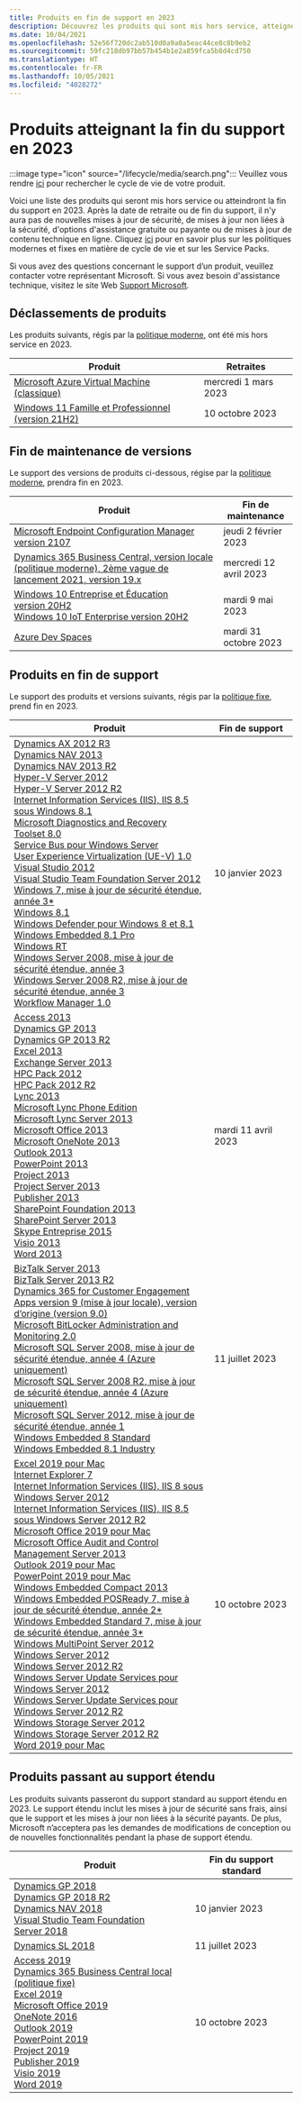```yaml
---
title: Produits en fin de support en 2023
description: Découvrez les produits qui sont mis hors service, atteignent la fin du support ou passent du support standard au support étendu en 2023.
ms.date: 10/04/2021
ms.openlocfilehash: 52e56f720dc2ab510d0a9a0a5eac44ce8c8b9eb2
ms.sourcegitcommit: 59fc218db97bb57b454b1e2a859fca5b8d4cd750
ms.translationtype: HT
ms.contentlocale: fr-FR
ms.lasthandoff: 10/05/2021
ms.locfileid: "4028272"
---
```

# <a name="products-ending-support-in-2023"></a>Produits atteignant la fin du support en 2023

:::image type="icon" source="/lifecycle/media/search.png":::
Veuillez vous rendre [ici](/lifecycle/products/) pour rechercher le cycle de vie de votre produit.

Voici une liste des produits qui seront mis hors service ou atteindront la fin du support en 2023. Après la date de retraite ou de fin du support, il n'y aura pas de nouvelles mises à jour de sécurité, de mises à jour non liées à la sécurité, d'options d'assistance gratuite ou payante ou de mises à jour de contenu technique en ligne. Cliquez [ici](/lifecycle/overview/product-end-of-support-overview) pour en savoir plus sur les politiques modernes et fixes en matière de cycle de vie et sur les Service Packs.

Si vous avez des questions concernant le support dʼun produit, veuillez contacter votre représentant Microsoft. Si vous avez besoin d'assistance technique, visitez le site Web [Support Microsoft](https://support.microsoft.com/contactus/?ws=support).

## <a name="product-retirements"></a>Déclassements de produits

Les produits suivants, régis par la [politique moderne](/lifecycle/policies/modern), ont été mis hors service en 2023.

| Produit | Retraites |
| --- | --- |
| [Microsoft Azure Virtual Machine (classique)](/lifecycle/products/microsoft-azure-virtual-machine-classic?branch=live)<br> | mercredi 1 mars 2023 |
| [Windows 11 Famille et Professionnel (version 21H2)](/lifecycle/products/windows-11-home-and-pro-version-21h2?branch=live)<br> | 10 octobre 2023 |


## <a name="release-end-of-servicing"></a>Fin de maintenance de versions

Le support des versions de produits ci-dessous, régise par la [politique moderne](/lifecycle/policies/modern), prendra fin en 2023.

| Produit | Fin de maintenance |
| --- | --- |
| [Microsoft Endpoint Configuration Manager version 2107](/lifecycle/products/microsoft-endpoint-configuration-manager?branch=live)<br> | jeudi 2 février 2023 |
| [Dynamics 365 Business Central, version locale (politique moderne), 2ème vague de lancement 2021, version 19.x](/lifecycle/products/dynamics-365-business-central-onpremises-modern-policy?branch=live)<br> | mercredi 12 avril 2023 |
| [Windows 10 Entreprise et Éducation version 20H2](/lifecycle/products/windows-10-enterprise-and-education?branch=live)<br>[Windows 10 IoT Enterprise version 20H2](/lifecycle/products/windows-10-iot-enterprise?branch=live)<br> | mardi 9 mai 2023 |
| [Azure Dev Spaces](/lifecycle/products/azure-dev-spaces?branch=live)<br> | mardi 31 octobre 2023 |


## <a name="products-reaching-end-of-support"></a>Produits en fin de support

Le support des produits et versions suivants, régis par la [politique fixe](/lifecycle/policies/fixed), prend fin en 2023.

| Produit | Fin de support |
| --- | --- |
| [Dynamics AX 2012 R3](/lifecycle/products/dynamics-ax-2012-r3?branch=live)<br>[Dynamics NAV 2013](/lifecycle/products/dynamics-nav-2013?branch=live)<br>[Dynamics NAV 2013 R2](/lifecycle/products/dynamics-nav-2013-r2?branch=live)<br>[Hyper-V Server 2012](/lifecycle/products/hyperv-server-2012?branch=live)<br>[Hyper-V Server 2012 R2](/lifecycle/products/hyperv-server-2012-r2?branch=live)<br>[Internet Information Services (IIS), IIS 8.5 sous Windows 8.1](/lifecycle/products/internet-information-services-iis?branch=live)<br>[Microsoft Diagnostics and Recovery Toolset 8.0](/lifecycle/products/microsoft-diagnostics-and-recovery-toolset-80?branch=live)<br>[Service Bus pour Windows Server](/lifecycle/products/service-bus-for-windows-server?branch=live)<br>[User Experience Virtualization (UE-V) 1.0](/lifecycle/products/user-experience-virtualization-uev-10?branch=live)<br>[Visual Studio 2012](/lifecycle/products/visual-studio-2012?branch=live)<br>[Visual Studio Team Foundation Server 2012](/lifecycle/products/visual-studio-team-foundation-server-2012?branch=live)<br>[Windows 7, mise à jour de sécurité étendue, année 3*](/lifecycle/products/windows-7?branch=live)<br>[Windows 8.1](/lifecycle/products/windows-81?branch=live)<br>[Windows Defender pour Windows 8 et 8.1](/lifecycle/products/windows-defender-for-windows-8-and-81?branch=live)<br>[Windows Embedded 8.1 Pro](/lifecycle/products/windows-embedded-81-pro?branch=live)<br>[Windows RT](/lifecycle/products/windows-rt?branch=live)<br>[Windows Server 2008, mise à jour de sécurité étendue, année 3](/lifecycle/products/windows-server-2008?branch=live)<br>[Windows Server 2008 R2, mise à jour de sécurité étendue, année 3](/lifecycle/products/windows-server-2008-r2?branch=live)<br>[Workflow Manager 1.0](/lifecycle/products/workflow-manager-10?branch=live)<br> | 10 janvier 2023 |
| [Access 2013](/lifecycle/products/access-2013?branch=live)<br>[Dynamics GP 2013](/lifecycle/products/dynamics-gp-2013?branch=live)<br>[Dynamics GP 2013 R2](/lifecycle/products/dynamics-gp-2013-r2?branch=live)<br>[Excel 2013](/lifecycle/products/excel-2013?branch=live)<br>[Exchange Server 2013](/lifecycle/products/exchange-server-2013?branch=live)<br>[HPC Pack 2012](/lifecycle/products/hpc-pack-2012?branch=live)<br>[HPC Pack 2012 R2](/lifecycle/products/hpc-pack-2012-r2?branch=live)<br>[Lync 2013](/lifecycle/products/microsoft-lync-2013?branch=live)<br>[Microsoft Lync Phone Edition](/lifecycle/products/microsoft-lync-phone-edition?branch=live)<br>[Microsoft Lync Server 2013](/lifecycle/products/microsoft-lync-server-2013?branch=live)<br>[Microsoft Office 2013](/lifecycle/products/microsoft-office-2013?branch=live)<br>[Microsoft OneNote 2013](/lifecycle/products/microsoft-onenote-2013?branch=live)<br>[Outlook 2013](/lifecycle/products/outlook-2013?branch=live)<br>[PowerPoint 2013](/lifecycle/products/powerpoint-2013?branch=live)<br>[Project 2013](/lifecycle/products/project-2013?branch=live)<br>[Project Server 2013](/lifecycle/products/project-server-2013?branch=live)<br>[Publisher 2013](/lifecycle/products/publisher-2013?branch=live)<br>[SharePoint Foundation 2013](/lifecycle/products/sharepoint-foundation-2013?branch=live)<br>[SharePoint Server 2013](/lifecycle/products/sharepoint-server-2013?branch=live)<br>[Skype Entreprise 2015](/lifecycle/products/skype-for-business-2015?branch=live)<br>[Visio 2013](/lifecycle/products/visio-2013?branch=live)<br>[Word 2013](/lifecycle/products/word-2013?branch=live)<br> | mardi 11 avril 2023 |
| [BizTalk Server 2013](/lifecycle/products/biztalk-server-2013?branch=live)<br>[BizTalk Server 2013 R2](/lifecycle/products/biztalk-server-2013-r2?branch=live)<br>[Dynamics 365 for Customer Engagement Apps version 9 (mise à jour locale), version d’origine (version 9.0)](/lifecycle/products/dynamics-365-for-customer-engagement-apps-version-9-onpremises-update?branch=live)<br>[Microsoft BitLocker Administration and Monitoring 2.0](/lifecycle/products/microsoft-bitlocker-administration-and-monitoring-20?branch=live)<br>[Microsoft SQL Server 2008, mise à jour de sécurité étendue, année 4 (Azure uniquement)](/lifecycle/products/microsoft-sql-server-2008?branch=live)<br>[Microsoft SQL Server 2008 R2, mise à jour de sécurité étendue, année 4 (Azure uniquement)](/lifecycle/products/microsoft-sql-server-2008-r2?branch=live)<br>[Microsoft SQL Server 2012, mise à jour de sécurité étendue, année 1](/lifecycle/products/microsoft-sql-server-2012?branch=live)<br>[Windows Embedded 8 Standard](/lifecycle/products/windows-embedded-8-standard?branch=live)<br>[Windows Embedded 8.1 Industry](/lifecycle/products/windows-embedded-81-industry?branch=live)<br> | 11 juillet 2023 |
| [Excel 2019 pour Mac](/lifecycle/products/excel-2019-for-mac?branch=live)<br>[Internet Explorer 7](/lifecycle/products/internet-explorer-7?branch=live)<br>[Internet Information Services (IIS), IIS 8 sous Windows Server 2012](/lifecycle/products/internet-information-services-iis?branch=live)<br>[Internet Information Services (IIS), IIS 8.5 sous Windows Server 2012 R2](/lifecycle/products/internet-information-services-iis?branch=live)<br>[Microsoft Office 2019 pour Mac](/lifecycle/products/microsoft-office-2019-for-mac?branch=live)<br>[Microsoft Office Audit and Control Management Server 2013](/lifecycle/products/microsoft-office-audit-and-control-management-server-2013?branch=live)<br>[Outlook 2019 pour Mac](/lifecycle/products/outlook-2019-for-mac?branch=live)<br>[PowerPoint 2019 pour Mac](/lifecycle/products/powerpoint-2019-for-mac?branch=live)<br>[Windows Embedded Compact 2013](/lifecycle/products/windows-embedded-compact-2013?branch=live)<br>[Windows Embedded POSReady 7, mise à jour de sécurité étendue, année 2*](/lifecycle/products/windows-embedded-posready-7?branch=live)<br>[Windows Embedded Standard 7, mise à jour de sécurité étendue, année 3*](/lifecycle/products/windows-embedded-standard-7?branch=live)<br>[Windows MultiPoint Server 2012](/lifecycle/products/windows-multipoint-server-2012?branch=live)<br>[Windows Server 2012](/lifecycle/products/windows-server-2012?branch=live)<br>[Windows Server 2012 R2](/lifecycle/products/windows-server-2012-r2?branch=live)<br>[Windows Server Update Services pour Windows Server 2012](/lifecycle/products/windows-server-update-services-for-windows-server-2012?branch=live)<br>[Windows Server Update Services pour Windows Server 2012 R2](/lifecycle/products/windows-server-update-services-for-windows-server-2012-r2?branch=live)<br>[Windows Storage Server 2012](/lifecycle/products/windows-storage-server-2012?branch=live)<br>[Windows Storage Server 2012 R2](/lifecycle/products/windows-storage-server-2012-r2?branch=live)<br>[Word 2019 pour Mac](/lifecycle/products/word-2019-for-mac?branch=live)<br> | 10 octobre 2023 |


## <a name="products-moving-to-extended-support"></a>Produits passant au support étendu

Les produits suivants passeront du support standard au support étendu en 2023. Le support étendu inclut les mises à jour de sécurité sans frais, ainsi que le support et les mises à jour non liées à la sécurité payants. De plus, Microsoft nʼacceptera pas les demandes de modifications de conception ou de nouvelles fonctionnalités pendant la phase de support étendu.

| Produit | Fin du support standard |
| --- | --- |
| [Dynamics GP 2018](/lifecycle/products/dynamics-gp-2018?branch=live)<br>[Dynamics GP 2018 R2](/lifecycle/products/dynamics-gp-2018-r2?branch=live)<br>[Dynamics NAV 2018](/lifecycle/products/dynamics-nav-2018?branch=live)<br>[Visual Studio Team Foundation Server 2018](/lifecycle/products/visual-studio-team-foundation-server-2018?branch=live)<br> | 10 janvier 2023 |
| [Dynamics SL 2018](/lifecycle/products/dynamics-sl-2018?branch=live)<br> | 11 juillet 2023 |
| [Access 2019](/lifecycle/products/access-2019?branch=live)<br>[Dynamics 365 Business Central local (politique fixe)](/lifecycle/products/dynamics-365-business-central-onpremises-fixed-policy?branch=live)<br>[Excel 2019](/lifecycle/products/excel-2019?branch=live)<br>[Microsoft Office 2019](/lifecycle/products/microsoft-office-2019?branch=live)<br>[OneNote 2016](/lifecycle/products/onenote-2016?branch=live)<br>[Outlook 2019](/lifecycle/products/outlook-2019?branch=live)<br>[PowerPoint 2019](/lifecycle/products/powerpoint-2019?branch=live)<br>[Project 2019](/lifecycle/products/project-2019?branch=live)<br>[Publisher 2019](/lifecycle/products/publisher-2019?branch=live)<br>[Visio 2019](/lifecycle/products/visio-2019?branch=live)<br>[Word 2019](/lifecycle/products/word-2019?branch=live)<br> | 10 octobre 2023 |
